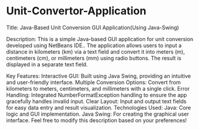# Unit-Convertor-Application
Title: Java-Based Unit Conversion GUI Application(Using Java-Swing)

Description:
This is a simple Java-based GUI application for unit conversion developed using NetBeans IDE.. The application allows users to input a distance in kilometers (km) via a text field and convert it into meters (m), centimeters (cm), or millimeters (mm) using radio buttons. The result is displayed in a separate text field.

Key Features:
Interactive GUI: Built using Java Swing, providing an intuitive and user-friendly interface.
Multiple Conversion Options: Convert from kilometers to meters, centimeters, and millimeters with a single click.
Error Handling: Integrated NumberFormatException handling to ensure the app gracefully handles invalid input.
Clear Layout: Input and output text fields for easy data entry and result visualization.
Technologies Used:
Java: Core logic and GUI implementation.
Java Swing: For creating the graphical user interface.
Feel free to modify this description based on your preferences!

